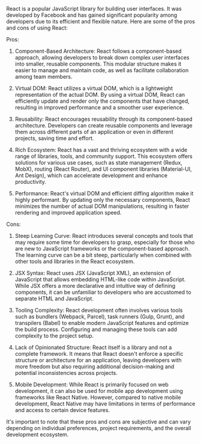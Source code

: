 React is a popular JavaScript library for building user interfaces. It was developed by Facebook and has gained significant popularity among developers due to its efficient and flexible nature. Here are some of the pros and cons of using React:

Pros:
1. Component-Based Architecture: React follows a component-based approach, allowing developers to break down complex user interfaces into smaller, reusable components. This modular structure makes it easier to manage and maintain code, as well as facilitate collaboration among team members.

2. Virtual DOM: React utilizes a virtual DOM, which is a lightweight representation of the actual DOM. By using a virtual DOM, React can efficiently update and render only the components that have changed, resulting in improved performance and a smoother user experience.

3. Reusability: React encourages reusability through its component-based architecture. Developers can create reusable components and leverage them across different parts of an application or even in different projects, saving time and effort.

4. Rich Ecosystem: React has a vast and thriving ecosystem with a wide range of libraries, tools, and community support. This ecosystem offers solutions for various use cases, such as state management (Redux, MobX), routing (React Router), and UI component libraries (Material-UI, Ant Design), which can accelerate development and enhance productivity.

5. Performance: React's virtual DOM and efficient diffing algorithm make it highly performant. By updating only the necessary components, React minimizes the number of actual DOM manipulations, resulting in faster rendering and improved application speed.

Cons:
1. Steep Learning Curve: React introduces several concepts and tools that may require some time for developers to grasp, especially for those who are new to JavaScript frameworks or the component-based approach. The learning curve can be a bit steep, particularly when combined with other tools and libraries in the React ecosystem.

2. JSX Syntax: React uses JSX (JavaScript XML), an extension of JavaScript that allows embedding HTML-like code within JavaScript. While JSX offers a more declarative and intuitive way of defining components, it can be unfamiliar to developers who are accustomed to separate HTML and JavaScript.

3. Tooling Complexity: React development often involves various tools such as bundlers (Webpack, Parcel), task runners (Gulp, Grunt), and transpilers (Babel) to enable modern JavaScript features and optimize the build process. Configuring and managing these tools can add complexity to the project setup.

4. Lack of Opinionated Structure: React itself is a library and not a complete framework. It means that React doesn't enforce a specific structure or architecture for an application, leaving developers with more freedom but also requiring additional decision-making and potential inconsistencies across projects.

5. Mobile Development: While React is primarily focused on web development, it can also be used for mobile app development using frameworks like React Native. However, compared to native mobile development, React Native may have limitations in terms of performance and access to certain device features.

It's important to note that these pros and cons are subjective and can vary depending on individual preferences, project requirements, and the overall development ecosystem.